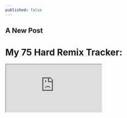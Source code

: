```yaml
---
published: false
---
```

## A New Post

# My 75 Hard Remix Tracker:


<iframe src="https://docs.google.com/spreadsheets/d/e/2PACX-1vQO5_otqY36sb1g1AoZR7miDuD0fScmqezesNSwF0XYNspXhivHRxGlGJrpWMHjaJ7KIkcSKK13RGGh/pubhtml?gid=0&amp;single=true&amp;widget=true&amp;headers=false"></iframe>
